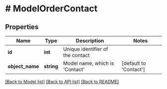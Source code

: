 # # ModelOrderContact

## Properties

Name | Type | Description | Notes
------------ | ------------- | ------------- | -------------
**id** | **int** | Unique identifier of the contact |
**object_name** | **string** | Model name, which is &#39;Contact&#39; | [default to 'Contact']

[[Back to Model list]](../../README.md#models) [[Back to API list]](../../README.md#endpoints) [[Back to README]](../../README.md)
